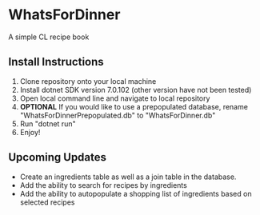 # WhatsForDinner
A simple CL recipe book

## Install Instructions
1. Clone repository onto your local machine
2. Install dotnet SDK version 7.0.102 (other version have not been tested)
3. Open local command line and navigate to local repository
4. **OPTIONAL** If you would like to use a prepopulated database, rename "WhatsForDinnerPrepopulated.db" to "WhatsForDinner.db"
5. Run "dotnet run"
6. Enjoy!

## Upcoming Updates
- Create an ingredients table as well as a join table in the database.
- Add the ability to search for recipes by ingredients
- Add the ability to autopopulate a shopping list of ingredients based on selected recipes

